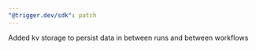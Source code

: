 ```yaml
---
"@trigger.dev/sdk": patch
---
```


Added kv storage to persist data in between runs and between workflows
